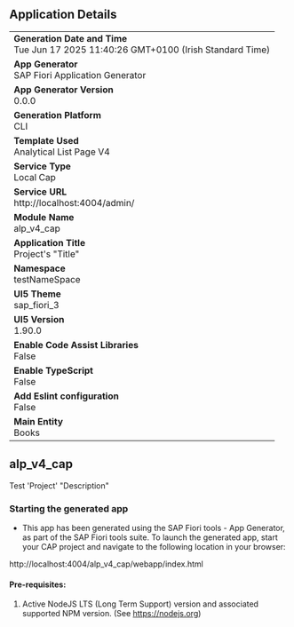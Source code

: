 ## Application Details
|               |
| ------------- |
|**Generation Date and Time**<br>Tue Jun 17 2025 11:40:26 GMT+0100 (Irish Standard Time)|
|**App Generator**<br>SAP Fiori Application Generator|
|**App Generator Version**<br>0.0.0|
|**Generation Platform**<br>CLI|
|**Template Used**<br>Analytical List Page V4|
|**Service Type**<br>Local Cap|
|**Service URL**<br>http://localhost:4004/admin/|
|**Module Name**<br>alp_v4_cap|
|**Application Title**<br>Project&#39;s &#34;Title&#34;|
|**Namespace**<br>testNameSpace|
|**UI5 Theme**<br>sap_fiori_3|
|**UI5 Version**<br>1.90.0|
|**Enable Code Assist Libraries**<br>False|
|**Enable TypeScript**<br>False|
|**Add Eslint configuration**<br>False|
|**Main Entity**<br>Books|

## alp_v4_cap

Test &#39;Project&#39; &#34;Description&#34;

### Starting the generated app

-   This app has been generated using the SAP Fiori tools - App Generator, as part of the SAP Fiori tools suite.  To launch the generated app, start your CAP project and navigate to the following location in your browser:

http://localhost:4004/alp_v4_cap/webapp/index.html

#### Pre-requisites:

1. Active NodeJS LTS (Long Term Support) version and associated supported NPM version.  (See https://nodejs.org)


